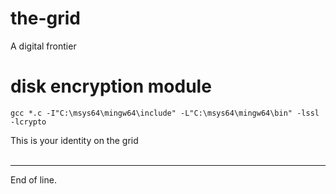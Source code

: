 # the-grid
A digital frontier

# disk encryption module
`gcc *.c -I"C:\msys64\mingw64\include" -L"C:\msys64\mingw64\bin" -lssl -lcrypto` <br/>

This is your identity on the grid <br/>
<br/>

***

End of line.